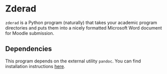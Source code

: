 # Zderad

`zderad` is a Python program (naturally) that takes your academic program
directories and puts them into a nicely formatted Microsoft Word document for
Moodle submission.

## Dependencies

This program depends on the external utility `pandoc`. You can find installation
instructions [here](https://pandoc.org/installing.html).
